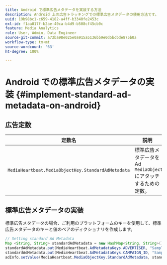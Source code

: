 ```yaml
---
title: Android で標準広告メタデータを実装する方法
description: Android 上の広告トラッキングでの標準広告メタデータの使用方法です。
uuid: 19b98bc1-c659-4182-a4ff-b3340fe2453c
exl-id: f1aa017f-b2ae-40ca-b4d9-b508cf45cb0c
feature: Media Analytics
role: User, Admin, Data Engineer
source-git-commit: a73ba98e025e0a915a5136bb9e0d5bcbde875b0a
workflow-type: tm+mt
source-wordcount: '63'
ht-degree: 100%

---
```


# Android での標準広告メタデータの実装 {#implement-standard-ad-metadata-on-android}

## 広告定数

| 定数名 | 説明   |
|---|---|
| `MediaHeartbeat.MediaObjectKey.StandardAdMetadata` | 標準広告メタデータを Ad `MediaObject` にアタッチするための定数。 |

## 標準広告メタデータの実装

標準広告メタデータの場合、ご利用のプラットフォームのキーを使用して、標準広告メタデータのキーと値のペアのディクショナリを作成します。

```java
// Setting standard Ad Metadata 
Map <String, String> standardAdMetadata = new HashMap<String, String>(); 
standardAdMetadata.put(MediaHeartbeat.AdMetadataKeys.ADVERTISER, "Sample Advertiser"); 
standardAdMetadata.put(MediaHeartbeat.AdMetadataKeys.CAMPAIGN_ID, "Sample Campaign"); 
adInfo.setValue(MediaHeartbeat.MediaObjectKey.StandardAdMetadata, standardAdMetadata); 
```
